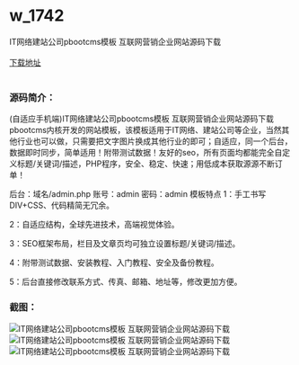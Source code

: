 # w_1742
IT网络建站公司pbootcms模板 互联网营销企业网站源码下载
<br/></br>
[下载地址](https://www.uuid2.com/1742.html "下载地址")
<br/></br>
<h3>源码简介：</h3>
<p>(自适应手机端)IT网络建站公司pbootcms模板 互联网营销企业网站源码下载pbootcms内核开发的网站模板，该模板适用于IT网络、建站公司等企业，当然其他行业也可以做，只需要把文字图片换成其他行业的即可；自适应，同一个后台，数据即时同步，简单适用！附带测试数据！友好的seo，所有页面均都能完全自定义标题/关键词/描述，PHP程序，安全、稳定、快速；用低成本获取源源不断订单！<p>
<p>后台：域名/admin.php
账号：admin
密码：admin
模板特点
1：手工书写DIV+CSS、代码精简无冗余。<p>
<p>2：自适应结构，全球先进技术，高端视觉体验。<p>
<p>3：SEO框架布局，栏目及文章页均可独立设置标题/关键词/描述。<p>
<p>4：附带测试数据、安装教程、入门教程、安全及备份教程。<p>
<p>5：后台直接修改联系方式、传真、邮箱、地址等，修改更加方便。<p>
<h3>截图：</h3>
<img src="https://www.uuid2.com/wp-content/uploads/img/202112/a5ad71e126.jpg" alt="IT网络建站公司pbootcms模板 互联网营销企业网站源码下载"><img src="https://www.uuid2.com/wp-content/uploads/img/202112/a5ad71e544.jpg" alt="IT网络建站公司pbootcms模板 互联网营销企业网站源码下载"><img src="https://www.uuid2.com/wp-content/uploads/img/202112/dbb3760678.jpg" alt="IT网络建站公司pbootcms模板 互联网营销企业网站源码下载">
